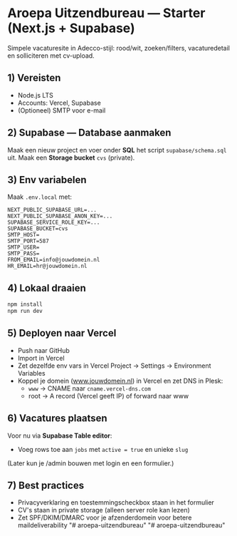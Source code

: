 
# Aroepa Uitzendbureau — Starter (Next.js + Supabase)

Simpele vacaturesite in Adecco-stijl: rood/wit, zoeken/filters, vacaturedetail en solliciteren met cv-upload.

## 1) Vereisten
- Node.js LTS
- Accounts: Vercel, Supabase
- (Optioneel) SMTP voor e-mail

## 2) Supabase — Database aanmaken
Maak een nieuw project en voer onder **SQL** het script `supabase/schema.sql` uit.
Maak een **Storage bucket** `cvs` (private).

## 3) Env variabelen
Maak `.env.local` met:
```env
NEXT_PUBLIC_SUPABASE_URL=...
NEXT_PUBLIC_SUPABASE_ANON_KEY=...
SUPABASE_SERVICE_ROLE_KEY=...
SUPABASE_BUCKET=cvs
SMTP_HOST=
SMTP_PORT=587
SMTP_USER=
SMTP_PASS=
FROM_EMAIL=info@jouwdomein.nl
HR_EMAIL=hr@jouwdomein.nl
```

## 4) Lokaal draaien
```bash
npm install
npm run dev
```

## 5) Deployen naar Vercel
- Push naar GitHub
- Import in Vercel
- Zet dezelfde env vars in Vercel Project → Settings → Environment Variables
- Koppel je domein (www.jouwdomein.nl) in Vercel en zet DNS in Plesk:
  - `www` → CNAME naar `cname.vercel-dns.com`
  - root → A record (Vercel geeft IP) of forward naar www

## 6) Vacatures plaatsen
Voor nu via **Supabase Table editor**:
- Voeg rows toe aan `jobs` met `active = true` en unieke `slug`

(Later kun je /admin bouwen met login en een formulier.)

## 7) Best practices
- Privacyverklaring en toestemmingscheckbox staan in het formulier
- CV's staan in private storage (alleen server role kan lezen)
- Zet SPF/DKIM/DMARC voor je afzenderdomein voor betere maildeliverability
"# aroepa-uitzendbureau" 
"# aroepa-uitzendbureau" 
